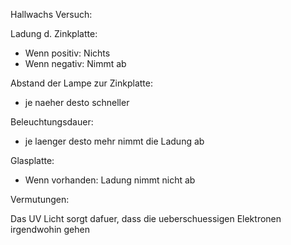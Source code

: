 Hallwachs Versuch:

Ladung d. Zinkplatte:
- Wenn positiv: Nichts
- Wenn negativ: Nimmt ab

Abstand der Lampe zur Zinkplatte:
- je naeher desto schneller

Beleuchtungsdauer:
- je laenger desto mehr nimmt die Ladung ab

Glasplatte:
- Wenn vorhanden: Ladung nimmt nicht ab

Vermutungen:

Das UV Licht sorgt dafuer, dass die ueberschuessigen Elektronen irgendwohin gehen